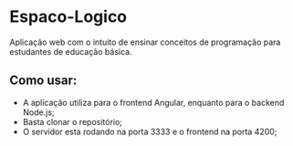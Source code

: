 # Espaco-Logico
Aplicação web com o intuito de ensinar conceitos de programação para estudantes de educação básica. 

## Como usar:
  - A aplicação utiliza para o frontend Angular, enquanto para o backend Node.js;
  - Basta clonar o repositório;
  - O servidor esta rodando na porta 3333 e o frontend na porta 4200;


